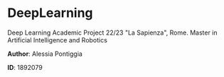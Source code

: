 # DeepLearning
Deep Learning Academic Project 22/23 "La Sapienza", Rome. 
Master in Artificial Intelligence and Robotics

**Author**: Alessia Pontiggia

**ID**: 1892079
